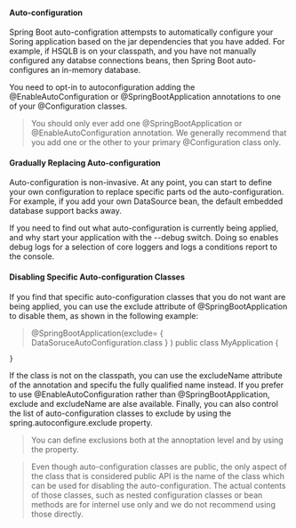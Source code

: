 #### Auto-configuration

Spring Boot auto-configration attempsts to automatically configure your Soring application based on the jar dependencies that you have added. For example, if HSQLB is on your classpath, and you have not manually configured any databse connections beans, then Spring Boot auto-configures an in-memory database.

You need to opt-in to autoconfiguration adding the @EnableAutoConfiguration or @SpringBootApplication annotations to one of your @Configuration classes.

> You should only ever add one @SpringBootApplication or @EnableAutoConfiguration annotation. We generally recommend that you add one or the other to your primary @Configuration class only.

#### Gradually Replacing Auto-configuration
Auto-configuration is non-invasive. At any point, you can start to define your own configuration to replace specific parts od the auto-configuration. For example, if you add your own DataSource bean, the default embedded database support backs away.

If you need to find out what auto-configuration is currently being applied, and why start your application with the --debug switch. Doing so enables debug logs for a selection of core loggers and logs a conditions report to the console.

#### Disabling Specific Auto-configuration Classes
If you find that specific auto-configuration classes that you do not want are being applied, you can use the exclude attribute of @SpringBootApplication to disable them, as shown in the following example:

> @SpringBootApplication(exclude= {	DataSoruceAutoConfiguration.class	}	)
	public class MyApplication {
	
	}
	
If the class is not on the classpath, you can use the excludeName attribute of the annotation and specifu the fully qualified name instead. If you prefer to use @EnableAutoConfiguration rather than @SpringBootApplication, exclude and excludeName are alse available. Finally, you can also control the list of auto-configuration classes to exclude by using the spring.autoconfigure.exclude property.

> You can define exclusions both at the annoptation level and by using the property.

>Even though auto-configuration classes are public, the only aspect of the class that is considered public API is the name of the class which can be used for disabling the auto-configuration. The actual contents of those classes, such as nested configuration classes or bean methods are for internel use only and we do not recommend using those directly.


